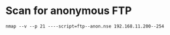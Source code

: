 # Scan for anonymous FTP

```
nmap -­‐v -­‐p 21 -­‐-­‐script=ftp-­‐anon.nse 192.168.11.200-­‐254
```
